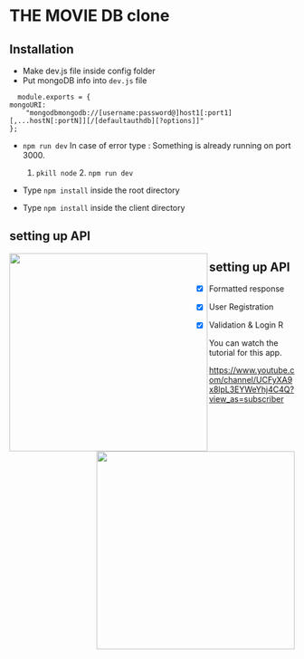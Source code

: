 # THE MOVIE DB clone

## Installation
- Make dev.js file inside config folder
- Put mongoDB info into ``dev.js`` file 
```JS
  module.exports = {
mongoURI:
    "mongodbmongodb://[username:password@]host1[:port1][,...hostN[:portN]][/[defaultauthdb][?options]]"
};
  ```
- `npm run dev` 
 In case of error type : Something is already running on port 3000.
     1. `pkill node` 2. `npm run dev`

- Type `npm install` inside the root directory 
- Type `npm install` inside the client directory

## setting up API
<p>
  <img align="left" src="https://user-images.githubusercontent.com/63557021/107697949-26744800-6cb4-11eb-91f5-e1685c0b580f.png" width="350" >
<img align="right" src="https://user-images.githubusercontent.com/63557021/107696702-9550a180-6cb2-11eb-830e-b92791948f81.png" width="350" >

</p>

## setting up API

- [x] Formatted response
- [x] User Registration
- [x] Validation & Login R





You can watch the tutorial for this app.

https://www.youtube.com/channel/UCFyXA9x8lpL3EYWeYhj4C4Q?view_as=subscriber

